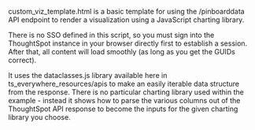 custom_viz_template.html is a basic template for using the /pinboarddata API endpoint to render a visualization using a JavaScript charting library.

There is no SSO defined in this script, so you must sign into the ThoughtSpot instance in your browser directly first to establish a session. After that, all content will load smoothly (as long as you get the GUIDs correct).

It uses the dataclasses.js library available here in ts_everywhere_resources/apis to make an easily iterable data structure from the response. There is no particular charting library used within the example - instead it shows how to parse the various columns out of the ThoughtSpot API response to become the inputs for the given charting library you choose.
